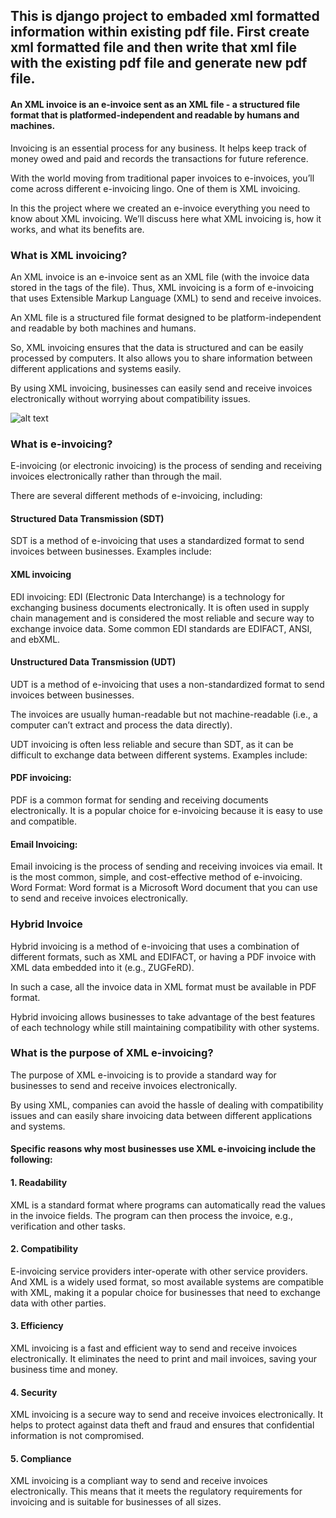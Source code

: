 ## This is django project to embaded xml formatted information within existing pdf file. First create xml formatted  file and then write that xml file with the existing pdf file and generate new pdf file.

#### An XML invoice is an e-invoice sent as an XML file - a structured file format that is platformed-independent and readable by humans and machines.

Invoicing is an essential process for any business. It helps keep track of money owed and paid and records the transactions for future reference.

With the world moving from traditional paper invoices to e-invoices, you’ll come across different e-invoicing lingo. One of them is XML invoicing.

In this the project where we created an e-invoice everything you need to know about XML invoicing. We’ll discuss here what XML invoicing is, how it works, and what its benefits are.

### What is XML invoicing?
An XML invoice is an e-invoice sent as an XML file (with the invoice data stored in the tags of the file). Thus, XML invoicing is a form of e-invoicing that uses Extensible Markup Language (XML) to send and receive invoices.

An XML file is a structured file format designed to be platform-independent and readable by both machines and humans.

So, XML invoicing ensures that the data is structured and can be easily processed by computers. It also allows you to share information between different applications and systems easily.

By using XML invoicing, businesses can easily send and receive invoices electronically without worrying about compatibility issues.

![alt text](https://github.com/[Rashed50]/[xml_embedded_with_pdf]/[main]/xmlinvoice.jpg?raw=true)


### What is e-invoicing?
E-invoicing (or electronic invoicing) is the process of sending and receiving invoices electronically rather than through the mail.

There are several different methods of e-invoicing, including:

#### Structured Data Transmission (SDT)
SDT is a method of e-invoicing that uses a standardized format to send invoices between businesses. Examples include:

#### XML invoicing
EDI invoicing: EDI (Electronic Data Interchange) is a technology for exchanging business documents electronically. It is often used in supply chain management and is considered the most reliable and secure way to exchange invoice data. Some common EDI standards are EDIFACT, ANSI, and ebXML.

#### Unstructured Data Transmission (UDT)
UDT is a method of e-invoicing that uses a non-standardized format to send invoices between businesses.

The invoices are usually human-readable but not machine-readable (i.e., a computer can’t extract and process the data directly).

UDT invoicing is often less reliable and secure than SDT, as it can be difficult to exchange data between different systems. Examples include:

#### PDF invoicing: 
PDF is a common format for sending and receiving documents electronically. It is a popular choice for e-invoicing because it is easy to use and compatible.
#### Email Invoicing:
Email invoicing is the process of sending and receiving invoices via email. It is the most common, simple, and cost-effective method of e-invoicing.
Word Format: Word format is a Microsoft Word document that you can use to send and receive invoices electronically.
### Hybrid Invoice
Hybrid invoicing is a method of e-invoicing that uses a combination of different formats, such as XML and EDIFACT, or having a PDF invoice with XML data embedded into it (e.g., ZUGFeRD).

In such a case, all the invoice data in XML format must be available in PDF format.

Hybrid invoicing allows businesses to take advantage of the best features of each technology while still maintaining compatibility with other systems.

### What is the purpose of XML e-invoicing?
The purpose of XML e-invoicing is to provide a standard way for businesses to send and receive invoices electronically.

By using XML, companies can avoid the hassle of dealing with compatibility issues and can easily share invoicing data between different applications and systems.

#### Specific reasons why most businesses use XML e-invoicing include the following:

#### 1. Readability
XML is a standard format where programs can automatically read the values in the invoice fields. The program can then process the invoice, e.g., verification and other tasks.

#### 2. Compatibility
E-invoicing service providers inter-operate with other service providers. And XML is a widely used format, so most available systems are compatible with XML, making it a popular choice for businesses that need to exchange data with other parties.

#### 3. Efficiency
XML invoicing is a fast and efficient way to send and receive invoices electronically. It eliminates the need to print and mail invoices, saving your business time and money.

#### 4. Security
XML invoicing is a secure way to send and receive invoices electronically. It helps to protect against data theft and fraud and ensures that confidential information is not compromised.

#### 5. Compliance
XML invoicing is a compliant way to send and receive invoices electronically. This means that it meets the regulatory requirements for invoicing and is suitable for businesses of all sizes.

 

